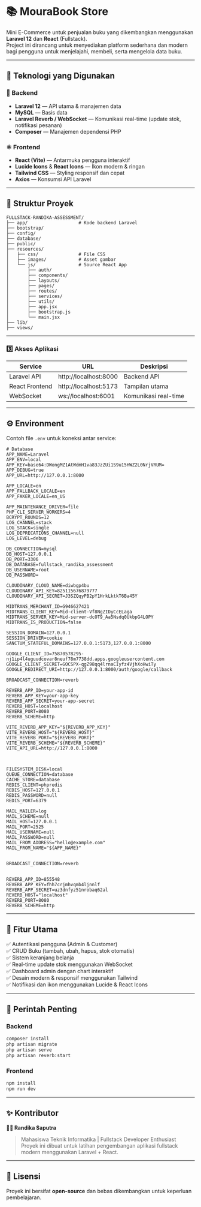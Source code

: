 # 📚 MouraBook Store

Mini E-Commerce untuk penjualan buku yang dikembangkan menggunakan **Laravel 12** dan **React** (Fullstack).  
Project ini dirancang untuk menyediakan platform sederhana dan modern bagi pengguna untuk menjelajahi, membeli, serta mengelola data buku.  

---

## 🚀 Teknologi yang Digunakan

### 🧩 Backend
- **Laravel 12** — API utama & manajemen data
- **MySQL** — Basis data
- **Laravel Reverb / WebSocket** — Komunikasi real-time (update stok, notifikasi pesanan)
- **Composer** — Manajemen dependensi PHP

### ⚛️ Frontend
- **React (Vite)** — Antarmuka pengguna interaktif
- **Lucide Icons** & **React Icons** — Ikon modern & ringan
- **Tailwind CSS** — Styling responsif dan cepat
- **Axios** — Konsumsi API Laravel

---

## 🧱 Struktur Proyek

```
FULLSTACK-RANDIKA-ASSESSMENT/
├── app/                   # Kode backend Laravel
├── bootstrap/
├── config/
├── database/
├── public/
├── resources/
│   ├── css/               # File CSS
│   ├── images/            # Asset gambar
│   └── js/                # Source React App
│       ├── auth/
│       ├── components/
│       ├── layouts/
│       ├── pages/
│       ├── routes/
│       ├── services/
│       ├── utils/
│       ├── app.jsx
│       ├── bootstrap.js
│       └── main.jsx
├── lib/
├── views/
```

---

### 3️⃣ Akses Aplikasi
| Service | URL | Deskripsi |
|----------|-----|-----------|
| Laravel API | http://localhost:8000 | Backend API |
| React Frontend | http://localhost:5173 | Tampilan utama |
| WebSocket | ws://localhost:6001 | Komunikasi real-time |

---

## ⚙️ Environment

Contoh file `.env` untuk koneksi antar service:

```env
# Database
APP_NAME=Laravel
APP_ENV=local
APP_KEY=base64:DWongMZ1AtWdmH1va83JzZUi1S9u15HWZ2L0NrjVRUM=
APP_DEBUG=true
APP_URL=http://127.0.0.1:8000

APP_LOCALE=en
APP_FALLBACK_LOCALE=en
APP_FAKER_LOCALE=en_US

APP_MAINTENANCE_DRIVER=file
PHP_CLI_SERVER_WORKERS=4
BCRYPT_ROUNDS=12
LOG_CHANNEL=stack
LOG_STACK=single
LOG_DEPRECATIONS_CHANNEL=null
LOG_LEVEL=debug

DB_CONNECTION=mysql
DB_HOST=127.0.0.1
DB_PORT=3306
DB_DATABASE=fullstack_randika_assessment
DB_USERNAME=root
DB_PASSWORD=

CLOUDINARY_CLOUD_NAME=diwbgp4bu
CLOUDINARY_API_KEY=825115676879777
CLOUDINARY_API_SECRET=J3SZQqyPB2pY1HrkLktkT6Ba45Y

MIDTRANS_MERCHANT_ID=G946627421
MIDTRANS_CLIENT_KEY=Mid-client-Vf8NgZIDyCcELaga
MIDTRANS_SERVER_KEY=Mid-server-dcOT9_Aa5Nsdq0UkbpG4LOPY
MIDTRANS_IS_PRODUCTION=false

SESSION_DOMAIN=127.0.0.1
SESSION_DRIVER=cookie
SANCTUM_STATEFUL_DOMAINS=127.0.0.1:5173,127.0.0.1:8000

GOOGLE_CLIENT_ID=75870578295-nj1ip4l4uguudcovar8neuf78m7738dd.apps.googleusercontent.com
GOOGLE_CLIENT_SECRET=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
GOOGLE_REDIRECT_URI=http://127.0.0.1:8000/auth/google/callback

BROADCAST_CONNECTION=reverb

REVERB_APP_ID=your-app-id
REVERB_APP_KEY=your-app-key
REVERB_APP_SECRET=your-app-secret
REVERB_HOST=localhost
REVERB_PORT=8080
REVERB_SCHEME=http

VITE_REVERB_APP_KEY="${REVERB_APP_KEY}"
VITE_REVERB_HOST="${REVERB_HOST}"
VITE_REVERB_PORT="${REVERB_PORT}"
VITE_REVERB_SCHEME="${REVERB_SCHEME}"
VITE_API_URL=http://127.0.0.1:8000



FILESYSTEM_DISK=local
QUEUE_CONNECTION=database
CACHE_STORE=database
REDIS_CLIENT=phpredis
REDIS_HOST=127.0.0.1
REDIS_PASSWORD=null
REDIS_PORT=6379

MAIL_MAILER=log
MAIL_SCHEME=null
MAIL_HOST=127.0.0.1
MAIL_PORT=2525
MAIL_USERNAME=null
MAIL_PASSWORD=null
MAIL_FROM_ADDRESS="hello@example.com"
MAIL_FROM_NAME="${APP_NAME}"


BROADCAST_CONNECTION=reverb


REVERB_APP_ID=855548
REVERB_APP_KEY=fhh7crjmhvqmb4ljnnlf
REVERB_APP_SECRET=uz3dnfyz51nrobaq62al
REVERB_HOST="localhost"
REVERB_PORT=8080
REVERB_SCHEME=http
```

---

## 🧠 Fitur Utama

✅ Autentikasi pengguna (Admin & Customer)  
✅ CRUD Buku (tambah, ubah, hapus, stok otomatis)  
✅ Sistem keranjang belanja  
✅ Real-time update stok menggunakan WebSocket  
✅ Dashboard admin dengan chart interaktif  
✅ Desain modern & responsif menggunakan Tailwind  
✅ Notifikasi dan ikon menggunakan Lucide & React Icons  

---

## 🧰 Perintah Penting

### Backend
```bash
composer install
php artisan migrate
php artisan serve
php artisan reverb:start
```

### Frontend
```bash
npm install
npm run dev
```

---

## ✨ Kontributor

**👨‍💻 Randika Saputra**  
> Mahasiswa Teknik Informatika | Fullstack Developer Enthusiast  
> Proyek ini dibuat untuk latihan pengembangan aplikasi fullstack modern menggunakan Laravel + React.

---

## 📄 Lisensi

Proyek ini bersifat **open-source** dan bebas dikembangkan untuk keperluan pembelajaran.
